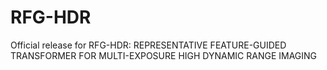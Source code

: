 # RFG-HDR
Official release for RFG-HDR: REPRESENTATIVE FEATURE-GUIDED TRANSFORMER FOR MULTI-EXPOSURE HIGH DYNAMIC RANGE IMAGING
